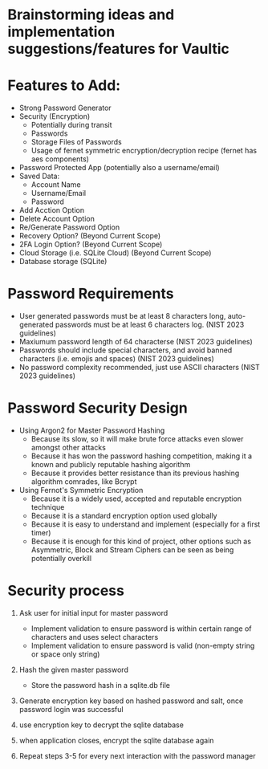 # Brainstorming ideas and implementation suggestions/features for Vaultic

# Features to Add:
- Strong Password Generator
- Security (Encryption)
    - Potentially during transit
    - Passwords
    - Storage Files of Passwords
    - Usage of fernet symmetric encryption/decryption recipe (fernet has aes components)
- Password Protected App (potentially also a username/email)
- Saved Data:
    - Account Name
    - Username/Email
    - Password
- Add Acction Option
- Delete Account Option
- Re/Generate Password Option
- Recovery Option? (Beyond Current Scope)
- 2FA Login Option? (Beyond Current Scope)
- Cloud Storage (i.e. SQLite Cloud) (Beyond Current Scope)
- Database storage (SQLite)

# Password Requirements
- User generated passwords must be at least 8 characters long, auto-generated passwords must be at least 6 characters log. (NIST 2023 guidelines)
- Maxiumum password length of 64 characterse (NIST 2023 guidelines)
- Passwords should include special characters, and avoid banned characters (i.e. emojis and spaces) (NIST 2023 guidelines)
- No password complexity recommended, just use ASCII characters (NIST 2023 guidelines)

# Password Security Design
- Using Argon2 for Master Password Hashing 
    - Because its slow, so it will make brute force attacks even slower amongst other attacks
    - Because it has won the password hashing competition, making it a known and publicly reputable hashing algorithm
    - Because it provides better resistance than its previous hashing algorithm comrades, like Bcrypt
- Using Fernot's Symmetric Encryption
    - Because it is a widely used, accepted and reputable encryption technique
    - Because it is a standard encryption option used globally
    - Because it is easy to understand and implement (especially for a first timer)
    - Because it is enough for this kind of project, other options such as Asymmetric, Block and Stream Ciphers can be seen as being potentially overkill 

# Security process
1. Ask user for initial input for master password
    - Implement validation to ensure password is within certain range of characters and uses select characters
    - Implement validation to ensure password is valid (non-empty string or space only string)
2. Hash the given master password
    - Store the password hash in a sqlite.db file
3. Generate encryption key based on hashed password and salt, once password login was successful
4. use encryption key to decrypt the sqlite database
5. when application closes, encrypt the sqlite database again

6. Repeat steps 3-5 for every next interaction with the password manager